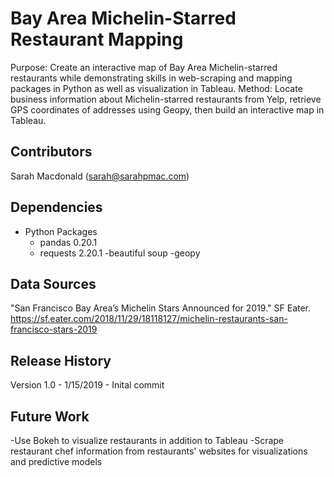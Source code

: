 # Bay Area Michelin-Starred Restaurant Mapping
Purpose: Create an interactive map of Bay Area Michelin-starred restaurants while demonstrating skills in web-scraping and mapping packages in Python as well as visualization in Tableau. 
Method: Locate business information about Michelin-starred restaurants from Yelp, retrieve GPS coordinates of addresses using Geopy, then build an interactive map in Tableau. 

## Contributors
Sarah Macdonald (sarah@sarahpmac.com)

## Dependencies
- Python Packages
    - pandas 0.20.1
    - requests 2.20.1
	-beautiful soup 
	-geopy 

## Data Sources
"San Francisco Bay Area’s Michelin Stars Announced for 2019." SF Eater. <https://sf.eater.com/2018/11/29/18118127/michelin-restaurants-san-francisco-stars-2019>

## Release History
 Version 1.0 - 1/15/2019 - Inital commit

## Future Work 
-Use Bokeh to visualize restaurants in addition to Tableau
-Scrape restaurant chef information from restaurants' websites for visualizations and predictive models 
